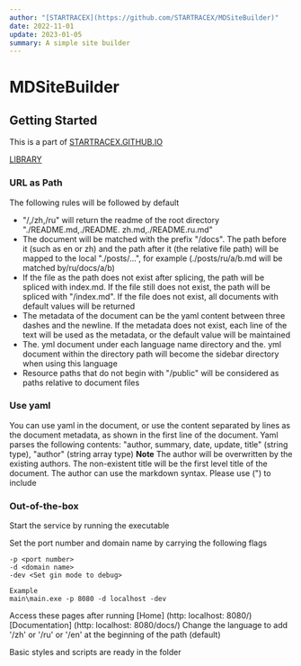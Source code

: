 ```yaml
---
author: "[STARTRACEX](https://github.com/STARTRACEX/MDSiteBuilder)"
date: 2022-11-01
update: 2023-01-05
summary: A simple site builder
---
```

# MDSiteBuilder

## Getting Started

This is a part of [STARTRACEX.GITHUB.IO](https://startracex.github.io/)

[LIBRARY](https://github.com/STARTRACEX/MDSiteBuilder)

### URL as Path

The following rules will be followed by default

- "/,/zh,/ru" will return the readme of the root directory "./README.md,./README. zh.md,./README.ru.md"
- The document will be matched with the prefix "/docs". The path before it (such as en or zh) and the path after it (the relative file path) will be mapped to the local "./posts/...", for example (./posts/ru/a/b.md will be matched by/ru/docs/a/b)
- If the file as the path does not exist after splicing, the path will be spliced with index.md. If the file still does not exist, the path will be spliced with "/index.md". If the file does not exist, all documents with default values will be returned
- The metadata of the document can be the yaml content between three dashes and the newline. If the metadata does not exist, each line of the text will be used as the metadata, or the default value will be maintained
- The. yml document under each language name directory and the. yml document within the directory path will become the sidebar directory when using this language
- Resource paths that do not begin with "/public" will be considered as paths relative to document files

### Use yaml

You can use yaml in the document, or use the content separated by lines as the document metadata, as shown in the first line of the document.
Yaml parses the following contents: "author, summary, date, update, title" (string type), "author" (string array type)
**Note** The author will be overwritten by the existing authors. The non-existent title will be the first level title of the document. The author can use the markdown syntax. Please use (") to include

### Out-of-the-box

Start the service by running the executable

Set the port number and domain name by carrying the following flags

```shell
-p <port number>
-d <domain name>
-dev <Set gin mode to debug>

Example
main\main.exe -p 8080 -d localhost -dev
```

Access these pages after running
[Home] (http: localhost: 8080/)
[Documentation] (http: localhost: 8080/docs/)
Change the language to add '/zh' or '/ru' or '/en' at the beginning of the path (default)

Basic styles and scripts are ready in the folder
